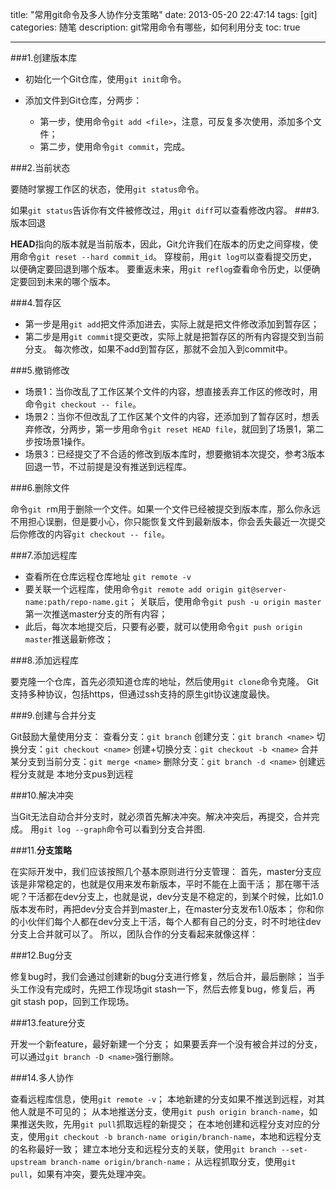 title: "常用git命令及多人协作分支策略"
date: 2013-05-20 22:47:14
tags: [git]
categories: 随笔
description: git常用命令有哪些，如何利用分支
toc: true

---
###1.创建版本库

- 初始化一个Git仓库，使用`git init`命令。
- 添加文件到Git仓库，分两步：
	

	- 第一步，使用命令`git add <file>`，注意，可反复多次使用，添加多个文件；
	- 第二步，使用命令`git commit`，完成。
	

###2.当前状态

要随时掌握工作区的状态，使用`git status`命令。

如果`git status`告诉你有文件被修改过，用`git diff`可以查看修改内容。
###3.版本回退

**HEAD**指向的版本就是当前版本，因此，Git允许我们在版本的历史之间穿梭，使用命令`git reset --hard commit_id`。
穿梭前，用`git log可`以查看提交历史，以便确定要回退到哪个版本。
要重返未来，用`git reflog`查看命令历史，以便确定要回到未来的哪个版本。

###4.暂存区

- 第一步是用`git add`把文件添加进去，实际上就是把文件修改添加到暂存区；
- 第二步是用`git commit`提交更改，实际上就是把暂存区的所有内容提交到当前分支。
每次修改，如果不add到暂存区，那就不会加入到commit中。


###5.撤销修改

- 场景1：当你改乱了工作区某个文件的内容，想直接丢弃工作区的修改时，用命令`git checkout -- file`。
- 场景2：当你不但改乱了工作区某个文件的内容，还添加到了暂存区时，想丢弃修改，分两步，第一步用命令`git reset HEAD file`，就回到了场景1，第二步按场景1操作。
- 场景3：已经提交了不合适的修改到版本库时，想要撤销本次提交，参考3版本回退一节，不过前提是没有推送到远程库。

###6.删除文件

命令`git r`m用于删除一个文件。如果一个文件已经被提交到版本库，那么你永远不用担心误删，但是要小心，你只能恢复文件到最新版本，你会丢失最近一次提交后你修改的内容`git checkout -- file`。

###7.添加远程库

- 查看所在仓库远程仓库地址 `git remote -v`
- 要关联一个远程库，使用命令`git remote add origin git@server-name:path/repo-name.git`；
关联后，使用命令`git push -u origin master`第一次推送master分支的所有内容；
- 此后，每次本地提交后，只要有必要，就可以使用命令`git push origin master`推送最新修改；

###8.添加远程库

要克隆一个仓库，首先必须知道仓库的地址，然后使用`git clone`命令克隆。
Git支持多种协议，包括https，但通过ssh支持的原生git协议速度最快。

###9.创建与合并分支

Git鼓励大量使用分支：
查看分支：`git branch`
创建分支：`git branch <name>`
切换分支：`git checkout <name>`
创建+切换分支：`git checkout -b <name>`
合并某分支到当前分支：`git merge <name>`
删除分支：`git branch -d <name>`
创建远程分支就是 本地分支pus到远程

###10.解决冲突

当Git无法自动合并分支时，就必须首先解决冲突。解决冲突后，再提交，合并完成。
用`git log --graph`命令可以看到分支合并图.



###11.**分支策略**

在实际开发中，我们应该按照几个基本原则进行分支管理：
首先，master分支应该是非常稳定的，也就是仅用来发布新版本，平时不能在上面干活；
那在哪干活呢？干活都在dev分支上，也就是说，dev分支是不稳定的，到某个时候，比如1.0版本发布时，再把dev分支合并到master上，在master分支发布1.0版本；
你和你的小伙伴们每个人都在dev分支上干活，每个人都有自己的分支，时不时地往dev分支上合并就可以了。
所以，团队合作的分支看起来就像这样：



###12.Bug分支

修复bug时，我们会通过创建新的bug分支进行修复，然后合并，最后删除；
当手头工作没有完成时，先把工作现场git stash一下，然后去修复bug，修复后，再git stash pop，回到工作现场。

###13.feature分支

开发一个新feature，最好新建一个分支；
如果要丢弃一个没有被合并过的分支，可以通过`git branch -D <name>`强行删除。

###14.多人协作

查看远程库信息，使用`git remote -v`；
本地新建的分支如果不推送到远程，对其他人就是不可见的；
从本地推送分支，使用`git push origin branch-name`，如果推送失败，先用`git pull`抓取远程的新提交；
在本地创建和远程分支对应的分支，使用`git checkout -b branch-name origin/branch-name`，本地和远程分支的名称最好一致；
建立本地分支和远程分支的关联，使用`git branch --set-upstream branch-name origin/branch-name；`
从远程抓取分支，使用`git pull`，如果有冲突，要先处理冲突。

















